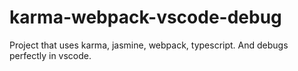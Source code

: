 # karma-webpack-vscode-debug
Project that uses karma, jasmine, webpack, typescript. And debugs perfectly in vscode.
